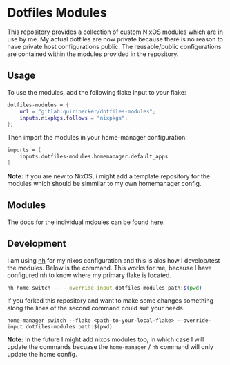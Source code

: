 # Dotfiles Modules

This repository provides a collection of custom NixOS modules which are in use by me. My actual dotfiles are now private because there is no reason to have private host configurations public. The reusable/public configurations are contained within the modules provided in the repository.

## Usage

To use the modules, add the following flake input to your flake:

```nix
dotfiles-modules = {
	url = "gitlab:quirinecker/dotfiles-modules";
	inputs.nixpkgs.follows = "nixpkgs";
};
```

Then import the modules in your home-manager configuration:

```nix
imports = [
	inputs.dotfiles-modules.homemanager.default_apps
]
```

**Note:** If you are new to NixOS, i might add a template repository for the modules which should be simmilar to my own homemanager config.

## Modules

The docs for the individual mdoules can be found [here](./docs/options.md).

## Development

I am using [nh](https://github.com/nix-community/nh) for my nixos configuration and this is alos how I develop/test the modules. Below is the command.
This works for me, because I have configured nh to know where my primary flake is located.

```bash
nh home switch -- --override-input dotfiles-modules path:$(pwd)
```

If you forked this repository and want to make some changes something along the lines of the second command could suit your needs.

```
home-manager switch --flake <path-to-your-local-flake> --override-input dotfiles-modules path:$(pwd)
```

**Note:** In the future I might add nixos modules too, in which case I will update the commands becuase the `home-manager` / `nh` command will only update the home config.
